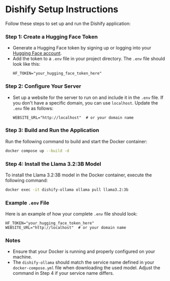# Dishify Setup Instructions

Follow these steps to set up and run the Dishify application:

### Step 1: Create a Hugging Face Token
- Generate a Hugging Face token by signing up or logging into your [Hugging Face account](https://huggingface.co/join).
- Add the token to a `.env` file in your project directory. The `.env` file should look like this:
    ```
    HF_TOKEN="your_hugging_face_token_here"
    ```

### Step 2: Configure Your Server
- Set up a website for the server to run on and include it in the `.env` file. If you don't have a specific domain, you can use `localhost`. Update the `.env` file as follows:
    ```
    WEBSITE_URL="http://localhost"  # or your domain name
    ```

### Step 3: Build and Run the Application
Run the following command to build and start the Docker container:
```bash
docker compose up --build -d
```

### Step 4: Install the Llama 3.2:3B Model
To install the Llama 3.2:3B model in the Docker container, execute the following command:
```bash
docker exec -it dishify-ollama ollama pull llama3.2:3b
```

### Example `.env` File
Here is an example of how your complete `.env` file should look:
```
HF_TOKEN="your_hugging_face_token_here"
WEBSITE_URL="http://localhost"  # or your domain name
```

### Notes
- Ensure that your Docker is running and properly configured on your machine.
- The `dishify-ollama` should match the service name defined in your `docker-compose.yml` file when downloading the used model. Adjust the command in Step 4 if your service name differs.